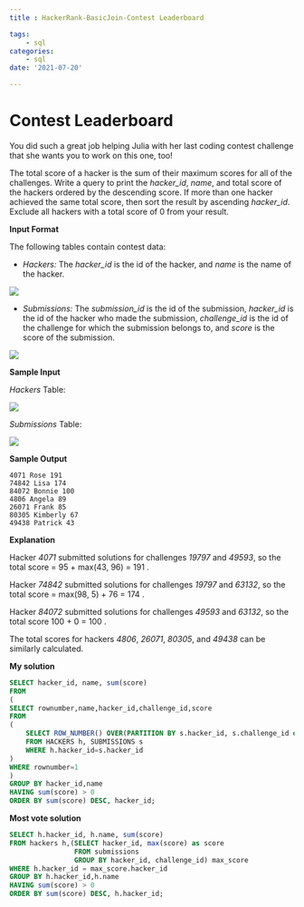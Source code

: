 ```yaml
---
title : HackerRank-BasicJoin-Contest Leaderboard

tags:
    - sql
categories:
    - sql 
date: '2021-07-20'

---
```


# Contest Leaderboard

You did such a great job helping Julia with her last coding contest challenge that she wants you to work on this one, too!

The total score of a hacker is the sum of their maximum scores for all of the challenges. Write a query to print the  _hacker_id_,  _name_, and total score of the hackers ordered by the descending score. If more than one hacker achieved the same total score, then sort the result by ascending  _hacker_id_. Exclude all hackers with a total score of 0 from your result.

**Input Format**

The following tables contain contest data:

-   _Hackers:_  The  _hacker_id_  is the id of the hacker, and  _name_  is the name of the hacker.
 
 ![](https://s3.amazonaws.com/hr-challenge-images/19503/1458522826-a9ddd28469-ScreenShot2016-03-21at6.40.27AM.png)
    
-   _Submissions:_  The  _submission_id_  is the id of the submission,  _hacker_id_  is the id of the hacker who made the submission,  _challenge_id_  is the id of the challenge for which the submission belongs to, and  _score_  is the score of the submission.
 
 ![](https://s3.amazonaws.com/hr-challenge-images/19503/1458523022-771511df90-ScreenShot2016-03-21at6.40.37AM.png)
    
**Sample Input**

_Hackers_  Table:

  ![](https://s3.amazonaws.com/hr-challenge-images/19503/1458523374-7ecc39010f-ScreenShot2016-03-21at6.51.56AM.png)

_Submissions_  Table:

  ![](https://s3.amazonaws.com/hr-challenge-images/19503/1458523388-0896218137-ScreenShot2016-03-21at6.51.45AM.png)

**Sample Output**

```
4071 Rose 191
74842 Lisa 174
84072 Bonnie 100
4806 Angela 89
26071 Frank 85
80305 Kimberly 67
49438 Patrick 43
```

**Explanation**

Hacker  _4071_  submitted solutions for challenges  _19797_  and  _49593_, so the total score = 95 + max(43, 96) = 191 .

Hacker  _74842_  submitted solutions for challenges  _19797_  and  _63132_, so the total score = max(98, 5) + 76 = 174 .

Hacker  _84072_  submitted solutions for challenges  _49593_  and  _63132_, so the total score 100 + 0 = 100 .

The total scores for hackers  _4806_,  _26071_,  _80305_, and  _49438_  can be similarly calculated.

**My solution**

```sql
SELECT hacker_id, name, sum(score)
FROM
(
SELECT rownumber,name,hacker_id,challenge_id,score
FROM
(
    SELECT ROW_NUMBER() OVER(PARTITION BY s.hacker_id, s.challenge_id order by s.score DESC) as rownumber, h.name,s.hacker_id,s.challenge_id,s.score
    FROM HACKERS h, SUBMISSIONS s
    WHERE h.hacker_id=s.hacker_id
)
WHERE rownumber=1
)
GROUP BY hacker_id,name
HAVING sum(score) > 0
ORDER BY sum(score) DESC, hacker_id;
```

**Most vote solution**

```sql
SELECT h.hacker_id, h.name, sum(score)
FROM hackers h,(SELECT hacker_id, max(score) as score
                FROM submissions
                GROUP BY hacker_id, challenge_id) max_score
WHERE h.hacker_id = max_score.hacker_id
GROUP BY h.hacker_id,h.name
HAVING sum(score) > 0
ORDER BY sum(score) DESC, h.hacker_id;
```

